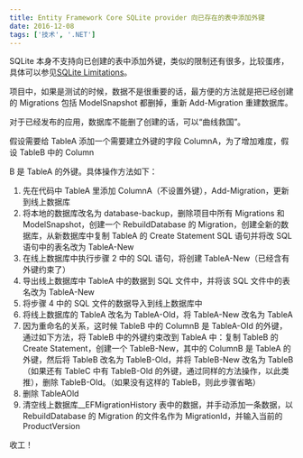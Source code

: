 ```yaml
---
title: Entity Framework Core SQLite provider 向已存在的表中添加外键
date: 2016-12-08
tags: ['技术', '.NET']
---
```


SQLite 本身不支持向已创建的表中添加外键，类似的限制还有很多，比较蛋疼，具体可以参见[SQLite Limitations](https://docs.microsoft.com/en-us/ef/core/providers/sqlite/limitations)。

项目中，如果是测试的时候，数据不是很重要的话，最方便的方法就是把已经创建的 Migrations 包括 ModelSnapshot 都删掉，重新 Add-Migration 重建数据库。

对于已经发布的应用，数据库不能删了创建的话，可以“曲线救国”。

假设需要给 TableA 添加一个需要建立外键的字段 ColumnA，为了增加难度，假设 TableB 中的 Column

B 是 TableA 的外键。具体操作方法如下：

1. 先在代码中 TableA 里添加 ColumnA（不设置外键），Add-Migration，更新到线上数据库
2. 将本地的数据库改名为 database-backup，删除项目中所有 Migrations 和 ModelSnapshot，创建一个 RebuildDatabase 的 Migration，创建全新的数据库，从新数据库中复制 TableA 的 Create Statement SQL 语句并将改 SQL 语句中的表名改为 TableA-New
3. 在线上数据库中执行步骤 2 中的 SQL 语句，将创建 TableA-New（已经含有外键约束了）
4. 导出线上数据库中 TableA 中的数据到 SQL 文件中，并将该 SQL 文件中的表名改为 TableA-New
5. 将步骤 4 中的 SQL 文件的数据导入到线上数据库中
6. 将线上数据库的 TableA 改名为 TableA-Old，将 TableA-New 改名为 TableA
7. 因为重命名的关系，这时候 TableB 中的 ColumnB 是 TableA-Old 的外键，通过如下方法，将 TableB 中的外键约束改到 TableA 中：复制 TableB 的 Create Statement，创建一个 TableB-New，其中的 ColumnB 是 TableA 的外键，然后将 TableB 改名为 TableB-Old，并将 TableB-New 改名为 TableB（如果还有 TableC 中有 TableB-Old 的外键，通过同样的方法操作，以此类推），删除 TableB-Old。（如果没有这样的 TableB，则此步骤省略）
8. 删除 TableAOld
9. 清空线上数据库__EFMigrationHistory 表中的数据，并手动添加一条数据，以 RebuildDatabase 的 Migration 的文件名作为 MigrationId，并输入当前的 ProductVersion

收工！
